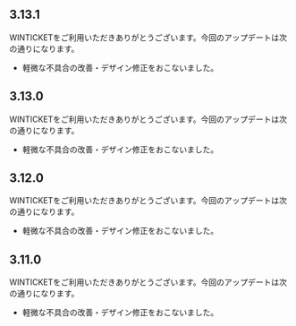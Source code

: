 ## 3.13.1
WINTICKETをご利用いただきありがとうございます。今回のアップデートは次の通りになります。

- 軽微な不具合の改善・デザイン修正をおこないました。

## 3.13.0
WINTICKETをご利用いただきありがとうございます。今回のアップデートは次の通りになります。

- 軽微な不具合の改善・デザイン修正をおこないました。

## 3.12.0
WINTICKETをご利用いただきありがとうございます。今回のアップデートは次の通りになります。

- 軽微な不具合の改善・デザイン修正をおこないました。

## 3.11.0
WINTICKETをご利用いただきありがとうございます。今回のアップデートは次の通りになります。

- 軽微な不具合の改善・デザイン修正をおこないました。
